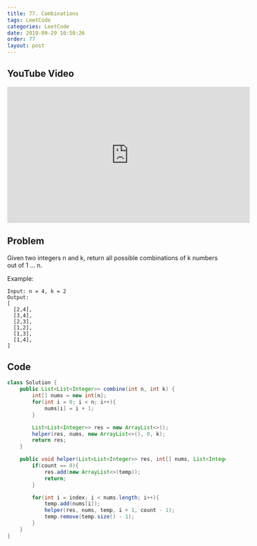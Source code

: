 ```yaml
---
title: 77. Combinations
tags: LeetCode
categories: LeetCode
date: 2019-09-29 10:50:26
order: 77
layout: post
---
```


## YouTube Video

<iframe width="560" height="315" src="https://www.youtube.com/embed/2AzrCkRkRzc" frameborder="0" allow="accelerometer; autoplay; encrypted-media; gyroscope; picture-in-picture" allowfullscreen></iframe>

## Problem

Given two integers n and k, return all possible combinations of k numbers out of 1 ... n.

Example:

```
Input: n = 4, k = 2
Output:
[
  [2,4],
  [3,4],
  [2,3],
  [1,2],
  [1,3],
  [1,4],
]
```

## Code

```java
class Solution {
    public List<List<Integer>> combine(int n, int k) {
        int[] nums = new int[n];
        for(int i = 0; i < n; i++){
            nums[i] = i + 1;
        }

        List<List<Integer>> res = new ArrayList<>();
        helper(res, nums, new ArrayList<>(), 0, k);
        return res;
    }

    public void helper(List<List<Integer>> res, int[] nums, List<Integer> temp, int index, int count){
        if(count == 0){
            res.add(new ArrayList<>(temp));
            return;
        }

        for(int i = index; i < nums.length; i++){
            temp.add(nums[i]);
            helper(res, nums, temp, i + 1, count - 1);
            temp.remove(temp.size() - 1);
        }
    }
}
```
